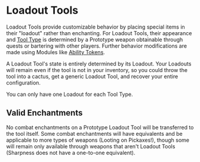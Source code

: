 # Loadout Tools

Loadout Tools provide customizable behavior by placing special items in their "loadout" rather than enchanting. For Loadout Tools, their appearance and [Tool Type](./tool_type.md) is determined by a Prototype weapon obtainable through quests or bartering with other players. Further behavior modifications are made using Modules like [Ability Tokens](./ability_tokens.md).

A Loadout Tool's state is entirely determined by its Loadout. Your Loadouts will remain even if the tool is not in your inventory, so you could throw the tool into a cactus, get a generic Loadout Tool, and recover your entire configuration.

You can only have one Loadout for each Tool Type.

## Valid Enchantments

No combat enchantments on a Prototype Loadout Tool will be transferred to the tool itself. Some combat enchantments will have equivalents and be applicable to more types of weapons (Looting on Pickaxes!), though some will remain only available through weapons that aren't Loadout Tools (Sharpness does not have a one-to-one equivalent).

